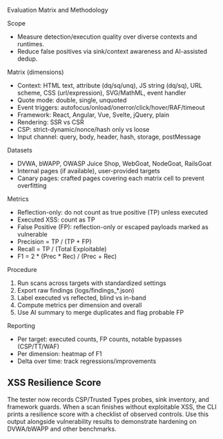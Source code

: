 Evaluation Matrix and Methodology

Scope
- Measure detection/execution quality over diverse contexts and runtimes.
- Reduce false positives via sink/context awareness and AI-assisted dedup.

Matrix (dimensions)
- Context: HTML text, attribute (dq/sq/unq), JS string (dq/sq), URL scheme, CSS (url/expression), SVG/MathML, event handler
- Quote mode: double, single, unquoted
- Event triggers: autofocus/onload/onerror/click/hover/RAF/timeout
- Framework: React, Angular, Vue, Svelte, jQuery, plain
- Rendering: SSR vs CSR
- CSP: strict-dynamic/nonce/hash only vs loose
- Input channel: query, body, header, hash, storage, postMessage

Datasets
- DVWA, bWAPP, OWASP Juice Shop, WebGoat, NodeGoat, RailsGoat
- Internal pages (if available), user-provided targets
- Canary pages: crafted pages covering each matrix cell to prevent overfitting

Metrics
- Reflection-only: do not count as true positive (TP) unless executed
- Executed XSS: count as TP
- False Positive (FP): reflection-only or escaped payloads marked as vulnerable
- Precision = TP / (TP + FP)
- Recall = TP / (Total Exploitable)
- F1 = 2 * (Prec * Rec) / (Prec + Rec)

Procedure
1) Run scans across targets with standardized settings
2) Export raw findings (logs/findings_*.json)
3) Label executed vs reflected, blind vs in-band
4) Compute metrics per dimension and overall
5) Use AI summary to merge duplicates and flag probable FP

Reporting
- Per target: executed counts, FP counts, notable bypasses (CSP/TT/WAF)
- Per dimension: heatmap of F1
- Delta over time: track regressions/improvements



## XSS Resilience Score

The tester now records CSP/Trusted Types probes, sink inventory, and framework guards. When a scan finishes without exploitable XSS, the CLI prints a resilience score with a checklist of observed controls. Use this output alongside vulnerability results to demonstrate hardening on DVWA/bWAPP and other benchmarks.